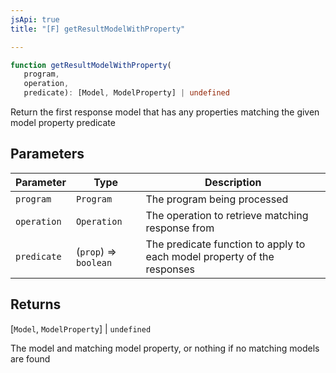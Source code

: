 ```yaml
---
jsApi: true
title: "[F] getResultModelWithProperty"

---
```

```ts
function getResultModelWithProperty(
   program, 
   operation, 
   predicate): [Model, ModelProperty] | undefined
```

Return the first response model that has any properties matching the given model property predicate

## Parameters

| Parameter | Type | Description |
| ------ | ------ | ------ |
| `program` | `Program` | The program being processed |
| `operation` | `Operation` | The operation to retrieve matching response from |
| `predicate` | (`prop`) => `boolean` | The predicate function to apply to each model property of the responses |

## Returns

[`Model`, `ModelProperty`] \| `undefined`

The model and matching model property, or nothing if no matching models are found
